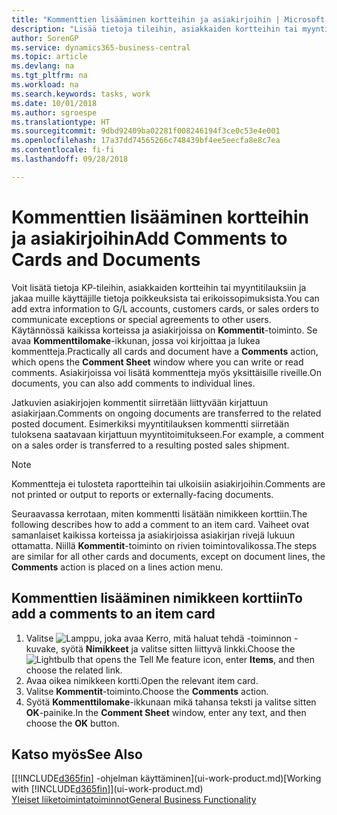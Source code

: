 ```yaml
---
title: "Kommenttien lisääminen kortteihin ja asiakirjoihin | Microsoft Docs"
description: "Lisää tietoja tileihin, asiakkaiden kortteihin tai myyntitilauksiin ja jaa muille käyttäjille tietoja sopimuksista, kuten erikoishinnoista tai toimitustavasta."
author: SorenGP
ms.service: dynamics365-business-central
ms.topic: article
ms.devlang: na
ms.tgt_pltfrm: na
ms.workload: na
ms.search.keywords: tasks, work
ms.date: 10/01/2018
ms.author: sgroespe
ms.translationtype: HT
ms.sourcegitcommit: 9dbd92409ba02281f008246194f3ce0c53e4e001
ms.openlocfilehash: 17a37dd74565266c748439bf4ee5eecfa8e8c7ea
ms.contentlocale: fi-fi
ms.lasthandoff: 09/28/2018

---
```

# <a name="add-comments-to-cards-and-documents"></a><span data-ttu-id="8fb7a-103">Kommenttien lisääminen kortteihin ja asiakirjoihin</span><span class="sxs-lookup"><span data-stu-id="8fb7a-103">Add Comments to Cards and Documents</span></span>
<span data-ttu-id="8fb7a-104">Voit lisätä tietoja KP-tileihin, asiakkaiden kortteihin tai myyntitilauksiin ja jakaa muille käyttäjille tietoja poikkeuksista tai erikoissopimuksista.</span><span class="sxs-lookup"><span data-stu-id="8fb7a-104">You can add extra information to G/L accounts, customers cards, or sales orders to communicate exceptions or special agreements to other users.</span></span>
<span data-ttu-id="8fb7a-105">Käytännössä kaikissa korteissa ja asiakirjoissa on **Kommentit**-toiminto. Se avaa **Kommenttilomake**-ikkunan, jossa voi kirjoittaa ja lukea kommentteja.</span><span class="sxs-lookup"><span data-stu-id="8fb7a-105">Practically all cards and document have a **Comments** action, which opens the **Comment Sheet** window where you can write or read comments.</span></span> <span data-ttu-id="8fb7a-106">Asiakirjoissa voi lisätä kommentteja myös yksittäisille riveille.</span><span class="sxs-lookup"><span data-stu-id="8fb7a-106">On documents, you can also add comments to individual lines.</span></span>

<span data-ttu-id="8fb7a-107">Jatkuvien asiakirjojen kommentit siirretään liittyvään kirjattuun asiakirjaan.</span><span class="sxs-lookup"><span data-stu-id="8fb7a-107">Comments on ongoing documents are transferred to the related posted document.</span></span> <span data-ttu-id="8fb7a-108">Esimerkiksi myyntitilauksen kommentti siirretään tuloksena saatavaan kirjattuun myyntitoimitukseen.</span><span class="sxs-lookup"><span data-stu-id="8fb7a-108">For example, a comment on a sales order is transferred to a resulting posted sales shipment.</span></span>

> [!NOTE]
> <span data-ttu-id="8fb7a-109">Kommentteja ei tulosteta raportteihin tai ulkoisiin asiakirjoihin.</span><span class="sxs-lookup"><span data-stu-id="8fb7a-109">Comments are not printed or output to reports or externally-facing documents.</span></span>

<span data-ttu-id="8fb7a-110">Seuraavassa kerrotaan, miten kommentti lisätään nimikkeen korttiin.</span><span class="sxs-lookup"><span data-stu-id="8fb7a-110">The following describes how to add a comment to an item card.</span></span> <span data-ttu-id="8fb7a-111">Vaiheet ovat samanlaiset kaikissa korteissa ja asiakirjoissa asiakirjan rivejä lukuun ottamatta. Niillä **Kommentit**-toiminto on rivien toimintovalikossa.</span><span class="sxs-lookup"><span data-stu-id="8fb7a-111">The steps are similar for all other cards and documents, except on document lines, the **Comments** action is placed on a lines action menu.</span></span>

## <a name="to-add-a-comments-to-an-item-card"></a><span data-ttu-id="8fb7a-112">Kommenttien lisääminen nimikkeen korttiin</span><span class="sxs-lookup"><span data-stu-id="8fb7a-112">To add a comments to an item card</span></span>
1. <span data-ttu-id="8fb7a-113">Valitse ![Lamppu, joka avaa Kerro, mitä haluat tehdä -toiminnon](media/ui-search/search_small.png "Kerro, mitä haluat tehdä") -kuvake, syötä **Nimikkeet** ja valitse sitten liittyvä linkki.</span><span class="sxs-lookup"><span data-stu-id="8fb7a-113">Choose the ![Lightbulb that opens the Tell Me feature](media/ui-search/search_small.png "Tell me what you want to do") icon, enter **Items**, and then choose the related link.</span></span>
2. <span data-ttu-id="8fb7a-114">Avaa oikea nimikkeen kortti.</span><span class="sxs-lookup"><span data-stu-id="8fb7a-114">Open the relevant item card.</span></span>
3. <span data-ttu-id="8fb7a-115">Valitse **Kommentit**-toiminto.</span><span class="sxs-lookup"><span data-stu-id="8fb7a-115">Choose the **Comments** action.</span></span>
4. <span data-ttu-id="8fb7a-116">Syötä **Kommenttilomake**-ikkunaan mikä tahansa teksti ja valitse sitten **OK**-painike.</span><span class="sxs-lookup"><span data-stu-id="8fb7a-116">In the **Comment Sheet** window, enter any text, and then choose the **OK** button.</span></span>

## <a name="see-also"></a><span data-ttu-id="8fb7a-117">Katso myös</span><span class="sxs-lookup"><span data-stu-id="8fb7a-117">See Also</span></span>
<span data-ttu-id="8fb7a-118">[[!INCLUDE[d365fin](includes/d365fin_md.md)] -ohjelman käyttäminen](ui-work-product.md)</span><span class="sxs-lookup"><span data-stu-id="8fb7a-118">[Working with [!INCLUDE[d365fin](includes/d365fin_md.md)]](ui-work-product.md)</span></span>  
[<span data-ttu-id="8fb7a-119">Yleiset liiketoimintatoiminnot</span><span class="sxs-lookup"><span data-stu-id="8fb7a-119">General Business Functionality</span></span>](ui-across-business-areas.md)


